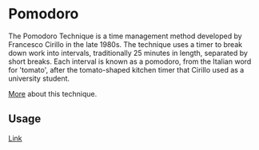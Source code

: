 # Pomodoro

The Pomodoro Technique is a time management method developed by Francesco Cirillo in the late 1980s. The technique uses a timer to break down work into intervals, traditionally 25 minutes in length, separated by short breaks. Each interval is known as a pomodoro, from the Italian word for 'tomato', after the tomato-shaped kitchen timer that Cirillo used as a university student.

[More](https://en.wikipedia.org/wiki/Pomodoro_Technique) about this technique.

## Usage

[Link](https://janbican.github.io/pomodoro/)
